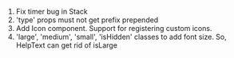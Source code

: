 1. Fix timer bug in Stack
2. 'type' props must not get prefix prepended
3. Add Icon component. Support for registering custom icons.
4. 'large', 'medium', 'small', 'isHidden' classes to add font size. So, HelpText can get rid of isLarge
